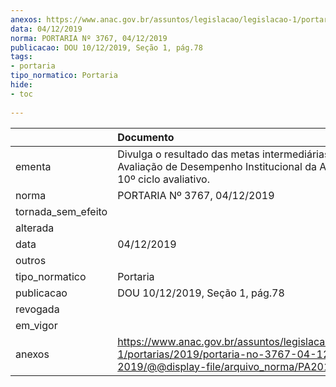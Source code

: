 ```yaml
---
anexos: https://www.anac.gov.br/assuntos/legislacao/legislacao-1/portarias/2019/portaria-no-3767-04-12-2019/@@display-file/arquivo_norma/PA2019-3767.pdf
data: 04/12/2019
norma: PORTARIA Nº 3767, 04/12/2019
publicacao: DOU 10/12/2019, Seção 1, pág.78
tags:
- portaria
tipo_normatico: Portaria
hide: 
- toc 
 
---
```


|                    | Documento                                                                                                                                        |
|:-------------------|:-------------------------------------------------------------------------------------------------------------------------------------------------|
| ementa             | Divulga o resultado das metas intermediárias da Avaliação de Desempenho Institucional da ANAC para o 10º ciclo avaliativo.                       |
| norma              | PORTARIA Nº 3767, 04/12/2019                                                                                                                     |
| tornada_sem_efeito |                                                                                                                                                  |
| alterada           |                                                                                                                                                  |
| data               | 04/12/2019                                                                                                                                       |
| outros             |                                                                                                                                                  |
| tipo_normatico     | Portaria                                                                                                                                         |
| publicacao         | DOU 10/12/2019, Seção 1, pág.78                                                                                                                  |
| revogada           |                                                                                                                                                  |
| em_vigor           |                                                                                                                                                  |
| anexos             | https://www.anac.gov.br/assuntos/legislacao/legislacao-1/portarias/2019/portaria-no-3767-04-12-2019/@@display-file/arquivo_norma/PA2019-3767.pdf |